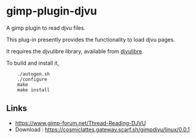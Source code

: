 # gimp-plugin-djvu

A gimp plugin to read djvu files.

This plug-in presently provides the functionality to load djvu pages.

It requires the djvulibre library, available from [djvulibre](https://djvu.sourceforge.net/).

To build and install it,

```shell
	./autogen.sh
	./configure
	make
	make install
```

## Links

* https://www.gimp-forum.net/Thread-Reading-DJVU
* Download : https://cosmiclattes.gateway.scarf.sh/gimpdjvu/linux/0.0.1
